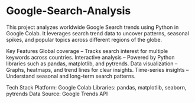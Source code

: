 # Google-Search-Analysis
This project analyzes worldwide Google Search trends using Python in Google Colab. It leverages search trend data to uncover patterns, seasonal spikes, and popular topics across different regions of the globe.

Key Features
Global coverage – Tracks search interest for multiple keywords across countries.
Interactive analysis – Powered by Python libraries such as pandas, matplotlib, and pytrends.
Data visualization – Graphs, heatmaps, and trend lines for clear insights.
Time-series insights – Understand seasonal and long-term search patterns.

Tech Stack
Platform: Google Colab
Libraries: pandas, matplotlib, seaborn, pytrends
Data Source: Google Trends API
